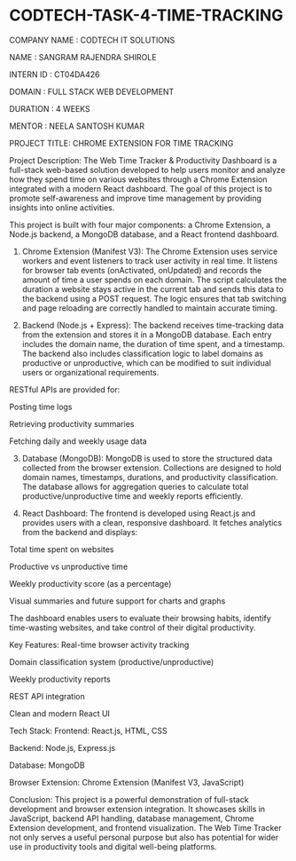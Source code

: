 # CODTECH-TASK-4-TIME-TRACKING

COMPANY NAME : CODTECH IT SOLUTIONS

NAME : SANGRAM RAJENDRA SHIROLE

INTERN ID : CT04DA426

DOMAIN : FULL STACK WEB DEVELOPMENT

DURATION : 4 WEEKS

MENTOR : NEELA SANTOSH KUMAR

PROJECT TITLE: CHROME EXTENSION FOR TIME TRACKING

Project Description:
The Web Time Tracker & Productivity Dashboard is a full-stack web-based solution developed to help users monitor and analyze how they spend time on various websites through a Chrome Extension integrated with a modern React dashboard. The goal of this project is to promote self-awareness and improve time management by providing insights into online activities.

This project is built with four major components: a Chrome Extension, a Node.js backend, a MongoDB database, and a React frontend dashboard.

1. Chrome Extension (Manifest V3):
The Chrome Extension uses service workers and event listeners to track user activity in real time. It listens for browser tab events (onActivated, onUpdated) and records the amount of time a user spends on each domain. The script calculates the duration a website stays active in the current tab and sends this data to the backend using a POST request. The logic ensures that tab switching and page reloading are correctly handled to maintain accurate timing.

2. Backend (Node.js + Express):
The backend receives time-tracking data from the extension and stores it in a MongoDB database. Each entry includes the domain name, the duration of time spent, and a timestamp. The backend also includes classification logic to label domains as productive or unproductive, which can be modified to suit individual users or organizational requirements.

  RESTful APIs are provided for:

  Posting time logs

  Retrieving productivity summaries

  Fetching daily and weekly usage data

3. Database (MongoDB):
MongoDB is used to store the structured data collected from the browser extension. Collections are designed to hold domain names, timestamps, durations, and productivity classification. The database allows for aggregation queries to calculate total productive/unproductive time and weekly reports efficiently.

4. React Dashboard:
The frontend is developed using React.js and provides users with a clean, responsive dashboard. It fetches analytics from the backend and displays:

Total time spent on websites

Productive vs unproductive time

Weekly productivity score (as a percentage)

Visual summaries and future support for charts and graphs

The dashboard enables users to evaluate their browsing habits, identify time-wasting websites, and take control of their digital productivity.

Key Features:
Real-time browser activity tracking

Domain classification system (productive/unproductive)

Weekly productivity reports

REST API integration

Clean and modern React UI

Tech Stack:
Frontend: React.js, HTML, CSS

Backend: Node.js, Express.js

Database: MongoDB

Browser Extension: Chrome Extension (Manifest V3, JavaScript)

Conclusion:
This project is a powerful demonstration of full-stack development and browser extension integration. It showcases skills in JavaScript, backend API handling, database management, Chrome Extension development, and frontend visualization. The Web Time Tracker not only serves a useful personal purpose but also has potential for wider use in productivity tools and digital well-being platforms.

